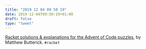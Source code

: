 ```yaml
---
title: "2019 12 04 09 50 19"
date: 2019-12-04T09:50:19+01:00
draft: false
type: "tweet"
---
```

[Racket solutions & explanations for the Advent of Code puzzles](https://github.com/mbutterick/aoc-racket/), by Matthew Butterick. `#racket`
